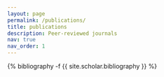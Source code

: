 ```yaml
---
layout: page
permalink: /publications/
title: publications
description: Peer-reviewed journals
nav: true
nav_order: 1
---
```

<!-- _pages/publications.md -->
<div class="publications">

{% bibliography -f {{ site.scholar.bibliography }} %}

</div>
